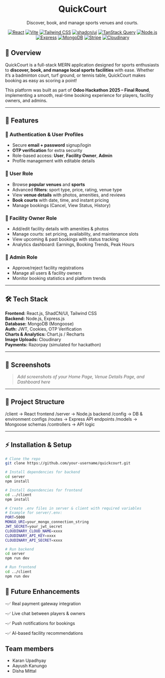 <div align="center">

# QuickCourt

Discover, book, and manage sports venues and courts.

[![React](https://img.shields.io/badge/React-18+-61DAFB?logo=react&logoColor=white)](https://react.dev)
[![Vite](https://img.shields.io/badge/Vite-^7-646CFF?logo=vite&logoColor=white)](https://vitejs.dev)
[![Tailwind CSS](https://img.shields.io/badge/Tailwind-3-38B2AC?logo=tailwindcss&logoColor=white)](https://tailwindcss.com)
[![shadcn/ui](https://img.shields.io/badge/shadcn/ui-UI-000000)](https://ui.shadcn.com)
[![TanStack Query](https://img.shields.io/badge/TanStackQuery-5-FF4154)](https://tanstack.com/query/latest)
[![Node.js](https://img.shields.io/badge/Node.js-18+-339933?logo=node.js&logoColor=white)](https://nodejs.org)
[![Express](https://img.shields.io/badge/Express-4-000000?logo=express&logoColor=white)](https://expressjs.com)
[![MongoDB](https://img.shields.io/badge/MongoDB-8-47A248?logo=mongodb&logoColor=white)](https://www.mongodb.com)
[![Stripe](https://img.shields.io/badge/Stripe-Payments-635BFF?logo=stripe&logoColor=white)](https://stripe.com)
[![Cloudinary](https://img.shields.io/badge/Cloudinary-Media-3448C5?logo=cloudinary&logoColor=white)](https://cloudinary.com)

</div>

## 📌 Overview  
QuickCourt is a full-stack MERN application designed for sports enthusiasts to **discover, book, and manage local sports facilities** with ease. Whether it’s a badminton court, turf ground, or tennis table, QuickCourt makes booking as easy as scoring a point!  

This platform was built as part of **Odoo Hackathon 2025 – Final Round**, implementing a smooth, real-time booking experience for players, facility owners, and admins.  

---

## 🚀 Features  

### 🔹 Authentication & User Profiles  
- Secure **email + password** signup/login  
- **OTP verification** for extra security  
- Role-based access: **User**, **Facility Owner**, **Admin**  
- Profile management with editable details  

### 🔹 User Role  
- Browse **popular venues** and **sports**  
- Advanced **filters**: sport type, price, rating, venue type  
- View **venue details** with photos, amenities, and reviews  
- **Book courts** with date, time, and instant pricing  
- Manage bookings (Cancel, View Status, History)  

### 🔹 Facility Owner Role  
- Add/edit facility details with amenities & photos  
- Manage courts: set pricing, availability, and maintenance slots  
- View upcoming & past bookings with status tracking  
- Analytics dashboard: Earnings, Booking Trends, Peak Hours  

### 🔹 Admin Role  
- Approve/reject facility registrations  
- Manage all users & facility owners  
- Monitor booking statistics and platform trends  

---

## 🛠 Tech Stack  
**Frontend:** React.js, ShadCN/UI, Tailwind CSS  
**Backend:** Node.js, Express.js  
**Database:** MongoDB (Mongoose)  
**Auth:** JWT, Cookies, OTP Verification  
**Charts & Analytics:** Chart.js / Recharts  
**Image Uploads:** Cloudinary  
**Payments:** Razorpay (simulated for hackathon)  

---

## 📸 Screenshots  
> _Add screenshots of your Home Page, Venue Details Page, and Dashboard here_  

---

## 📂 Project Structure  

/client → React frontend
/server → Node.js backend
/config → DB & environment configs
/routes → Express API endpoints
/models → Mongoose schemas
/controllers → API logic


---

## ⚡ Installation & Setup  

```bash
# Clone the repo
git clone https://github.com/your-username/quickcourt.git

# Install dependencies for backend
cd server
npm install

# Install dependencies for frontend
cd ../client
npm install

# Create .env files in server & client with required variables
# Example for server/.env:
PORT=5000
MONGO_URI=your_mongo_connection_string
JWT_SECRET=your_jwt_secret
CLOUDINARY_CLOUD_NAME=xxxx
CLOUDINARY_API_KEY=xxxx
CLOUDINARY_API_SECRET=xxxx

# Run backend
cd server
npm run dev

# Run frontend
cd ../client
npm run dev
```

## 🌟 Future Enhancements
-✅ Real payment gateway integration

-✅ Live chat between players & owners

-✅ Push notifications for bookings

-✅ AI-based facility recommendations


## Team  members
- Karan Upadhyay
- Aayush Kanungo
- Disha Mittal

